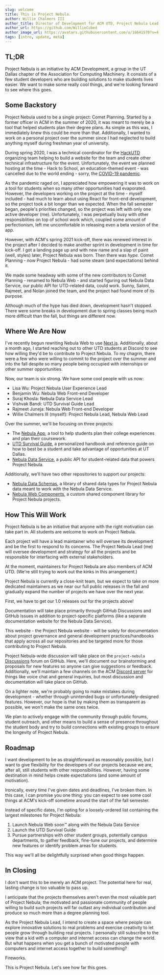 ```yaml
---
slug: welcome
title: This is Project Nebula.
author: Willie Chalmers III
author_title: Director of Development for ACM UTD, Project Nebula Lead
author_url: https://github.com/WillieCubed
author_image_url: https://avatars.githubusercontent.com/u/16641570?v=4
tags: [intro, update, meta]
---
```


## TL;DR

Project Nebula is an initiative by ACM Development, a group in the UT Dallas
chapter of the Association for Computing Machinery. It consists of a few student
developers who are building solutions to make students lives easier. We want to
make some really cool things, and we're looking forward to see where this goes.

## Some Backstory

Project Nebula used to be a single project: Comet Planning. Started by a former
officer in ACM in the summer of 2020, it was meant to merely be a tool that
helped students plan their degree plans. As simple as this was, I immediately
knew this could be more than that. Additionally, I wanted to work on a personal
project over the summer since I had neglected to build anything myself during
freshman year of university.

During spring 2020, I was a technical coordinator for the
[HackUTD](https://hackutd.co) organizing team helping to build a website for
the team and create other technical infrastructure for the event.
Unfortunately, the event we planned hosting at the time - Hack to School, an
education-themed event - was cancelled due to the world ending - sorry, the
[COVID-19 pandemic](https://en.wikipedia.org/wiki/COVID-19_pandemic).

As the pandemic raged on, I appreciated how empowering it was to work on a tool
for students when so many other opportunities had evaporated. However, the
developers working on the project at the time - myself included - had much to
learn about using React for front-end development, so the project took a bit
longer than we expected. When the fall semester began, people's priorities
changed, so the project was left with only one active developer (me).
Unfortunately, I was perpetually busy with other responsiblities on top of
school work which, coupled some amount of perfectionism, left me uncomfortable
in releasing even a beta version of the app.

However, with ACM's spring 2021 kick-off, there was renewed interest in the
project after I decided to make another sprint in development in time for
kick-off. I got a landing page up and with new name and a slap of paint (well,
styles) later, Project Nebula was born. Then there was _hype._ Comet Planning -
now Project Nebula - had some steam (and expectations) behind it.

We made some headway with some of the new contributors to Comet Planning -
renamed to Nebula Web - and started figuring out Nebula Data Service, our
public API for UTD-related data, could work. Sunny, Saloni, Rajmeet, and Nolan
joined the team, and the project had found more of its purpose.

Although much of the hype has died down, development hasn't stopped. There were
some breaks in development due to spring classes being much more difficult than
the fall, but things are different now.

## Where We Are Now

I've recently begun rewriting Nebula Web to use
[Next.js](https://github.com/acmutd/nebula-web/pull/43). Additionally, about a
month ago, I started reaching out to other UTD students at Discord to see how
willing they'd be to contribute to Project Nebula. To my chagrin, there were a
few who were willing to commit to the project over the summer and into the fall
despite so many people being occupied with internships or other summer
opportunities.

Now, our team is six strong. We have some cool people with us now:

- Lisa Wu: Project Nebula User Experience Lead
- Benjamin Wu: Nebula Web Front-end Developer
- Suraj Khosla: Nebula Data Service Lead
- Vishvak Bandi: UTD Survival Guide Lead
- Rajmeet Juneja: Nebula Web Front-end Developer
- Willie Chalmers III (myself): Project Nebula Lead, Nebula Web Lead

Over the summer, we'll be focusing on three projects:

- The [Nebula App](https://github.com/acmutd/nebula-web), a tool to help
  students plan their college experiences and plan their coursework.
- [UTD Survival Guide](https://github.com/acmutd/nebula-guide), a personalized
  handbook and reference guide on how to best be a student and
  take advantage of opportunities at UT Dallas.
- [Nebula Data Service](https://github.com/acmutd/nebula-data-service), a
  public API for student-related data that powers Project Nebula.

Additionally, we'll have two other repositories to support our projects:

- [Nebula Data Schemas](https://github.com/acmutd/nebula-data-schemas), a
  library of shared data types for Project Nebula data meant to work with the
  Nebula Data Service.
- [Nebula Web Components](https://github.com/acmutd/nebula-components), a
  custom shared component library for Project Nebula projects.

## How This Will Work

Project Nebula is be an initiative that anyone with the right motivation can
take part in. All students are welcome to work on Project Nebula.

Each project will have a lead maintainer who will oversee its development and be
the first to respond to its concerns. The Project Nebula Lead (me) will oversee
development and strategy for all the projects and be responsible for interfacing
with external stakeholders.

At the moment, maintainers for Project Nebula are also members of ACM UTD.
(We're still trying to work out the kinks in this arrangement.)

Project Nebula is currently a close-knit team, but we expect to take on more
dedicated maintainers as we near our full public releases in the fall and
gradually expand the number of projects we have over the next year.

First, we have to get our 1.0 releases out for the projects above!

Documentation will take place primarily through GitHub Discussions and GitHub
Issues in addition to project-specific platforms (like a separate documentation
website for the Nebula Data Service).

This website - the Project Nebula website - will be solely for documentation
about project governance and general development practices/handbooks that
apply across all our repositories and be targeted more for those contributing
to Project Nebula.

Project Nebula-wide discussion will take place on the `project-nebula`
[Discussions](https://github.com/acmutd/project-nebula/discussions) forum
on GitHub. Here, we'll document our brainstorming and proposals for new
features so anyone can give suggestions or feedback. Additionally, we'll
maintain a few channels on the ACM [Discord server](https://acmutd.co/discord)
for things like voice chat and general inquiries, but most discussion and
documentation will take place on GitHub.

On a lighter note, we're probably going to make mistakes during development -
whether through unintended bugs or unfortunately-designed features. However,
our hope is that by making them as transparent as possible, we won't make the
same ones twice.

We plan to actively engage with the community through public forums, student
outreach, and other means to build a sense of presence throughout the student
body and try to build connections with existing groups to ensure the longevity
of Project Nebula.

## Roadmap

I want development to be as straightforward as reasonably possible, but I want
to give flexibility for the developers of our projects because we are, after
all, still students with other responsibilities. However, having some
destination in mind helps create expectations (and some amount of motivation).

Ironically, every time I've given dates and deadlines, I've broken them. In this
case, I can promise you one thing: you can expect to see some cool things at
ACM's kick-off sometime around the start of the fall semester.

Instead of specific dates, I'm opting for a loosely-ordered list containing the
largest milestones for Project Nebula:

1. Launch Nebula Web soon:tm: along with the Nebula Data Service
2. Launch the UTD Survival Guide
3. Pursue partnerships with other student groups, potentially campus
   departments, to gather feedback, fine-tune our projects, and determine new
   features or identify problem areas for students.

This way we'll all be delightfully surprised when good things happen.

## In Closing

I don't want this to be merely an ACM project. The potential here for real,
lasting change is too valuable to pass up.

I anticipate that the projects themselves aren't even the most valuable part of
Project Nebula; the motivated and passionate community of people willing to
build such projects will far outlast any individual contribution and produce so
much more than a degree planning tool.

As the Project Nebula Lead, I intend to create a space where people can explore
innovative solutions to real problems and exercise creativity to let people grow
through building real projects. I personally still subscribe to the view that a
kid with a computer and internet access can change the world. But what happens
when you get a bunch of motivated people with computers and internet access
together to build something?

Fireworks.

This is Project Nebula. Let's see how far this goes.
